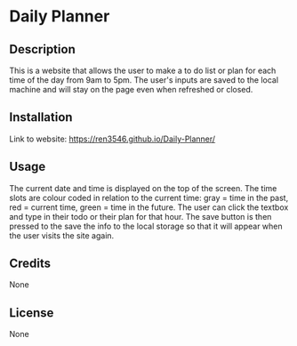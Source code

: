 # Daily Planner

## Description

This is a website that allows the user to make a to do list or plan for each time of the day from 9am to 5pm. The user's inputs are saved to the local machine and will stay on the page even when refreshed or closed. 

## Installation

Link to website: https://ren3546.github.io/Daily-Planner/

## Usage

The current date and time is displayed on the top of the screen. The time slots are colour coded in relation to the current time: gray = time in the past, red = current time, green = time in the future. The user can click the textbox and type in their todo or their plan for that hour. The save button is then pressed to the save the info to the local storage so that it will appear when the user visits the site again. 



## Credits

None

## License

None

